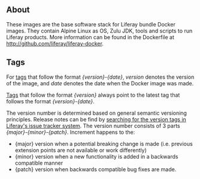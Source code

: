 ## About

These images are the base software stack for Liferay bundle Docker images. They contain Alpine Linux as OS, Zulu JDK, tools and scripts to run Liferay products. More information can be found in the Dockerfile at http://github.com/liferay/liferay-docker.

## Tags

For [tags](https://hub.docker.com/r/liferay/base/tags) that follow the format *{version}-{date}*, *version* denotes the version of the image, and *date* denotes the date when the Docker image was made.

[Tags](https://hub.docker.com/r/liferay/base/tags) that follow the format *{version}* always point to the latest tag that follows the format *{version}-{date}*.

The version number is determined based on general semantic versioning principles. Release notes can be find by [searching for the version tags in Liferay's issue tracker system](https://issues.liferay.com/issues/?jql=labels%20in%20(d1.1.0)). The version number consists of 3 parts *{major}-{minor}-{patch}*. Increment happens to the:

 - {major} version when a potential breaking change is made (i.e. previous extension points are not available or work differently)
 - {minor} version when a new functionality is added in a backwards compatible manner
 - {patch} version when backwards compatible bug fixes are made.
